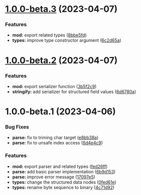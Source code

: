 # [1.0.0-beta.3](https://github.com/httpland/sfv-parser/compare/1.0.0-beta.2...1.0.0-beta.3) (2023-04-07)


### Features

* **mod:** export related types ([8bbe5fd](https://github.com/httpland/sfv-parser/commit/8bbe5fd6d2cd76d5532117f9ffcd0fa13af1bf3b))
* **types:** improve type constructor argument ([6c2d65a](https://github.com/httpland/sfv-parser/commit/6c2d65ac40908292f046b42339ac5a23306d84d3))

# [1.0.0-beta.2](https://github.com/httpland/sfv-parser/compare/1.0.0-beta.1...1.0.0-beta.2) (2023-04-07)


### Features

* **mod:** export serializer function ([3b5f2c9](https://github.com/httpland/sfv-parser/commit/3b5f2c9b4218fd5c873611fcdb7e3e3a3c084e6b))
* **stringify:** add serializer for structured field values ([6d6780a](https://github.com/httpland/sfv-parser/commit/6d6780a718f374f67baef9718c31dfc1eb93239f))

# 1.0.0-beta.1 (2023-04-06)


### Bug Fixes

* **parse:** fix to triming char target ([e8bb38a](https://github.com/httpland/sfv-parser/commit/e8bb38a91eacc71c43e9ee3c7262f15796898f34))
* **parse:** fix to unsafe index access ([6d4e4c9](https://github.com/httpland/sfv-parser/commit/6d4e4c9cb52486adf35425f3d710d2c026b39a9a))


### Features

* **mod:** export parser and related types ([fed26ff](https://github.com/httpland/sfv-parser/commit/fed26ffe27c6d578dd187631b471ff893d3f0ec6))
* **parse:** add basic parser implementation ([6b9d153](https://github.com/httpland/sfv-parser/commit/6b9d153b885b48337da858f45cd7b763b6d5f5d6))
* **parse:** improve error message ([17097e5](https://github.com/httpland/sfv-parser/commit/17097e56a188d8d2e4d2399ff234c9be472b0a63))
* **types:** change the structured data nodes ([0fed61e](https://github.com/httpland/sfv-parser/commit/0fed61e0c49fded9d942707ef255a39892ee54d9))
* **types:** rename byte sequence to binary ([4c71d92](https://github.com/httpland/sfv-parser/commit/4c71d92b38fc6d2f465638f7b3be843bea9ed692))
